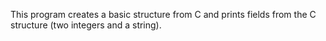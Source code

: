 This program creates a basic structure from C and prints fields from the C structure (two integers and a string).